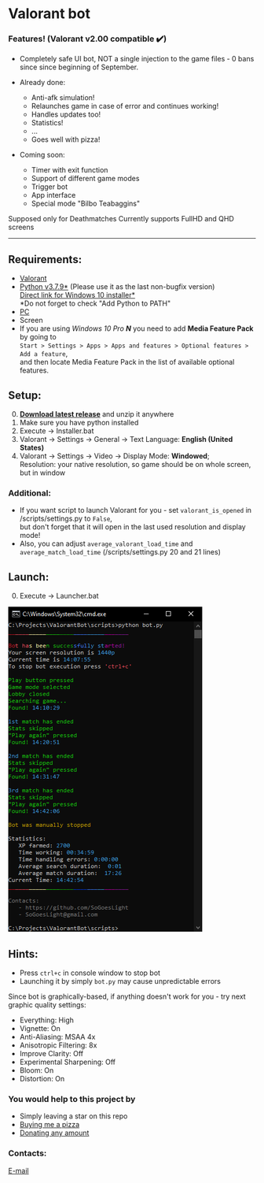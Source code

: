 # Valorant bot

### Features! (Valorant v2.00 compatible :heavy_check_mark:)
- Completely safe UI bot, NOT a single injection to the game files - 0 bans since since beginning of September.

- Already done:
    - Anti-afk simulation!
    - Relaunches game in case of error and continues working!
    - Handles updates too!
    - Statistics!
    - ...
    - Goes well with pizza!
    
- Coming soon:
    - Timer with exit function
    - Support of different game modes
    - Trigger bot
    - App interface
    - Special mode "Bilbo Teabaggins"


Supposed only for Deathmatches
Currently supports FullHD and QHD screens

---

## Requirements:
- [Valorant](https://playvalorant.com/en-us/ "https://playvalorant.com/en-us/")
- [Python v3.7.9*](https://www.python.org/downloads/ "https://www.python.org/downloads/release/python-379/") 
(Please use it as the last non-bugfix version)  
[Direct link for Windows 10 installer*](https://www.python.org/ftp/python/3.7.9/python-3.7.9-amd64.exe)  
*Do not forget to check "Add Python to PATH"
- [PC](https://downloadmoreram.com/ "Go on, do it")
- Screen
- If you are using *Windows 10 Pro **N*** you need to add **Media Feature Pack** by going to  
`Start > Settings > Apps > Apps and features > Optional features > Add a feature`,  
 and then locate Media Feature Pack in the list of available optional features.

## Setup:
0. [**Download latest release**](https://github.com/sogoeslight/ValorantBot/archive/1.43.zip) and unzip it anywhere
1. Make sure you have python installed
2. Execute -> Installer.bat
3. Valorant -> Settings -> General -> Text Language: **English (United States)**
4. Valorant -> Settings -> Video -> Display Mode: **Windowed**;  
Resolution: your native resolution, so game should be on whole screen, but in window  
### Additional:
- If you want script to launch Valorant for you - set `valorant_is_opened` in /scripts/settings.py to `False`,  
but don't forget that it will open in the last used resolution and display mode!
- Also, you can adjust `average_valorant_load_time` 
and `average_match_load_time` (/scripts/settings.py 20 and 21 lines)

## Launch:
0. Execute -> Launcher.bat

![Getting Started](./resources/bot_pic.png)

## Hints:
- Press `ctrl+c` in console window to stop bot
- Launching it by simply `bot.py` may cause unpredictable errors

Since bot is graphically-based, if anything doesn't work for you - try next graphic quality settings:
- Everything: High
- Vignette: On
- Anti-Aliasing: MSAA 4x
- Anisotropic Filtering: 8x
- Improve Clarity: Off
- Experimental Sharpening: Off
- Bloom: On
- Distortion: On 

### You would help to this project by
- Simply leaving a star on this repo
- [Buying me a pizza](https://www.buymeacoffee.com/SoGoesLight)
- [Donating any amount](https://www.paypal.com/donate/?hosted_button_id=JDHGX3H6NL9LA)

### Contacts:
[E-mail](mailto:SoGoesLight@gmail.com)  
